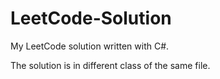 ﻿# LeetCode-Solution

My LeetCode solution written with C#.

The solution is in different class of the same file.
